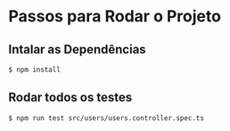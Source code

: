 # Passos para Rodar o Projeto

## Intalar as Dependências

```bash
$ npm install
```

## Rodar todos os testes

```bash
$ npm run test src/users/users.controller.spec.ts
```

